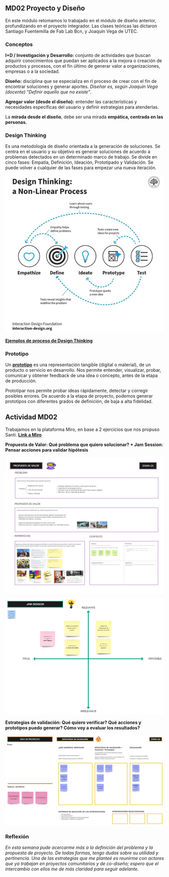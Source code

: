 ## MD02 Proyecto y Diseño

En este módulo retomamos lo trabajado en el módulo de diseño anterior, profundizando en el proyecto integrador.
Las clases teóricas las dictaron Santiago Fuentemilla de Fab Lab Bcn, y Joaquín Vega de UTEC.

### Conceptos

**I+D / Investigación y Desarrollo:** conjunto de actividades que buscan adquirir conocimientos que puedan ser aplicados a la mejora o creación de productos y procesos, con el fin último de generar valor a organizaciones, empresas o a la sociedad.

**Diseño:** disciplina que se especializa en rl proceso de crear con el fin de encontrar soluciones y generar aportes. *Diseñar es, según Joaquín Vega (docente) "Definir aquello que no existe"*.

**Agregar valor (desde el diseño):** entender las características y necesidades específicas del usuario y definir estrategias para atenderlas.

La **mirada desde el diseño**, debe ser una mirada **empática, centrada en las personas.**

### Design Thinking

Es una metodología de diseño orientada a la generación de soluciones. 
Se centra en el usuario y su objetivo es generar soluciones de acuerdo a problemas detectados en un determinado marco de trabajo.
Se divide en cinco fases: Empatía, Definición, Ideación, Prototipado y Validación. 
Se puede volver a cualquier de las fases para empezar una nueva iteración.

![](../images/designthinking.JPG)

**[Ejemplos de proceso de Design Thinking](https://youtu.be/_ul3wfKss58?si=zZBwePBU5mRim6iL)**


### Prototipo

Un **[prototipo](https://miro.com/es/prototipos/que-es-prototipo/)** es una representación tangible (digital o material), de un producto o servicio en desarrollo.
Nos permite entender, visualizar, probar, comunicar y obtener feedback de una idea o concepto, antes de la etapa de producción.

Prototipar nos permite probar ideas rápidamente, detectar y corregir posibles errores.
De acuerdo a la etapa de proyecto, podemos generar prototipos con diferentes grados de definición, de baja a alta fidelidad.


## Actividad MD02

Trabajamos en la plataforma Miro, en base a 2 ejercicios que nos propuso Santi.
**[Link a Miro](https://miro.com/app/board/uXjVK9Q-_oY=/)**


**Propuesta de Valor: Qué problema que quiero solucionar? + Jam Session: Pensar acciones para validar hipótesis**

![](../images/MD02-01.JPG)

![](../images/MD02-02.JPG)


**Estrategias de validación: Qué quiero verificar? Qué acciones y prototipos puedo generar? Cómo voy a evaluar los resultados?**

![](../images/MD02-03.JPG)


### Reflexión

*En esta semana pude acercarme más a la definición del problema y la propuesta de proyecto. De todas formas, tengo dudas sobre su utilidad y pertinencia. 
Una de las estrategias que me planteé es reunirme con actores que ya trabajan en proyectos comunitarios y de co-diseño; espero que el intercambio con ellos me de más claridad para seguir adelante.*